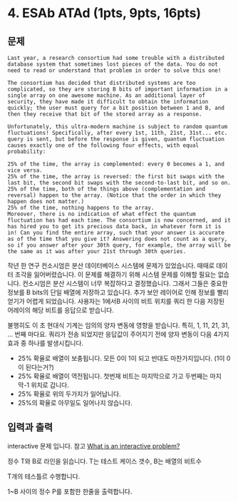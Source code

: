 # 4. ESAb ATAd (1pts, 9pts, 16pts)

## 문제
```
Last year, a research consortium had some trouble with a distributed database system that sometimes lost pieces of the data. You do not need to read or understand that problem in order to solve this one!

The consortium has decided that distributed systems are too complicated, so they are storing B bits of important information in a single array on one awesome machine. As an additional layer of security, they have made it difficult to obtain the information quickly; the user must query for a bit position between 1 and B, and then they receive that bit of the stored array as a response.

Unfortunately, this ultra-modern machine is subject to random quantum fluctuations! Specifically, after every 1st, 11th, 21st, 31st... etc. query is sent, but before the response is given, quantum fluctuation causes exactly one of the following four effects, with equal probability:

25% of the time, the array is complemented: every 0 becomes a 1, and vice versa.
25% of the time, the array is reversed: the first bit swaps with the last bit, the second bit swaps with the second-to-last bit, and so on.
25% of the time, both of the things above (complementation and reversal) happen to the array. (Notice that the order in which they happen does not matter.)
25% of the time, nothing happens to the array.
Moreover, there is no indication of what effect the quantum fluctuation has had each time. The consortium is now concerned, and it has hired you to get its precious data back, in whatever form it is in! Can you find the entire array, such that your answer is accurate as of the time that you give it? Answering does not count as a query, so if you answer after your 30th query, for example, the array will be the same as it was after your 21st through 30th queries.
```
작년 한 연구 컨소시엄은 분산 데이터베이스 시스템에 문제가 있었습니다. 때때로 데이터 조각을 잃어버렸습니다. 이 문제를 해결하기 위해 시스템 문제를 이해할 필요는 없습니다.
컨소시엄은 분산 시스템이 너무 복잡하다고 결정했습니다. 그래서 그들은 중요한 정보를 B bits의 단일 배열에 저장하고 있습니다. 추가 보안 레이어로 인해 정보를 빨리 얻기가 어렵게 되었습니다. 사용자는 1에서B 사이의 비트 위치를 쿼리 한 다음 저장된 어레이의 해당 비트를 응답으로 받습니다.

불행히도 이 초 현대식 기계는 임의의 양자 변동에 영향을 받습니다. 특히, 1, 11, 21, 31, ... 번째 마다요. 쿼리가 전송 되었지만 응답값이 주어지기 전에 양자 변동이 다음 4가지 효과 중 하나를 발생시킵니다.

* 25% 확율로 배열이 보충됩니다. 모든 0이 1이 되고 반대도 마찬가지입니다. (1이 0이 된다는거?)
* 25% 확율로 배열이 역전됩니다. 첫번재 비트는 마지막으로 가고 두번째는 마지막-1 위치로 갑니다.
* 25% 확율로 위의 두가지가 일어납니다.
* 25%의 확율로 아무일도 일어나지 않습니다.



## 입력과 출력
interactive 문제 입니다. 참고 [What is an interactive problem?](https://codingcompetitions.withgoogle.com/codejam/faq#interactive-problems)

정수 T와 B로 라인을 읽습니다.
T는 테스트 케이스 갯수, B는 배열의 비트수

T개의 테스틀르 수행합니다.

1~B 사이의 정수 P를 포함한 한줄을 출력합니다.  
